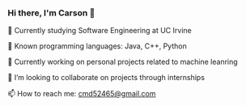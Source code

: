 ### Hi there, I'm Carson 👋

<!--
**carsonmdd/carsonmdd** is a ✨ _special_ ✨ repository because its `README.md` (this file) appears on your GitHub profile.

Here are some ideas to get you started:

- 🔭 I’m currently working on ...
- 🌱 I’m currently learning ...
- 👯 I’m looking to collaborate on ...
- 🤔 I’m looking for help with ...
- 💬 Ask me about ...
- 📫 How to reach me: ...
- 😄 Pronouns: ...
- ⚡ Fun fact: ...
-->
🏫 Currently studying Software Engineering at UC Irvine

🧰 Known programming languages: Java, C++, Python

🔭 Currently working on personal projects related to machine leanring

👥 I’m looking to collaborate on projects through internships

📫 How to reach me: <a href=”mailto:cmd52465@gmail.com”>cmd52465@gmail.com</a>
